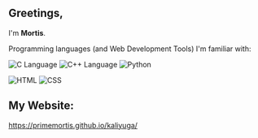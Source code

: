 ## Greetings,

I'm **Mortis**.

Programming languages (and Web Development Tools) I'm familiar with:

![C Language](https://img.shields.io/badge/Language-2c2c2c?logo=C) ![C++ Language](https://img.shields.io/badge/Language-2c2c2c?logo=C%2B%2B) ![Python](https://img.shields.io/badge/Python-2c2c2c?logo=Python)

![HTML](https://img.shields.io/badge/HTML-2c2c2c?logo=HTML5) ![CSS](https://img.shields.io/badge/CSS-2c2c2c?logo=CSS3)  

## My Website:

https://primemortis.github.io/kaliyuga/

